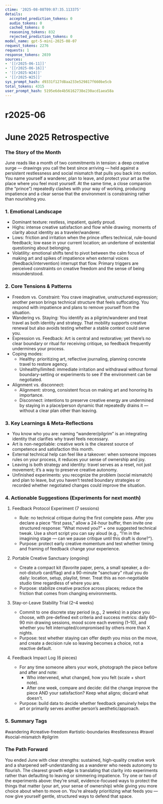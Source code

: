 ```yaml
---
ctime: '2025-08-08T09:07:35.113375'
details:
  accepted_prediction_tokens: 0
  audio_tokens: 0
  cached_tokens: 0
  reasoning_tokens: 832
  rejected_prediction_tokens: 0
model_name: gpt-5-mini-2025-08-07
request_tokens: 2276
requests: 1
response_tokens: 2039
sources:
- '[[r2025-06-11]]'
- '[[r2025-06-16]]'
- '[[r2025-W24]]'
- '[[r2025-W25]]'
sys_prompt_hash: d9331f127d8aa233e529817f660be5cb
total_tokens: 4315
user_prompt_hash: 5195e6de4b56162738e230acd1aea58a
---
```

# r2025-06

# June 2025 Retrospective

### The Story of the Month
June reads like a month of two commitments in tension: a deep creative surge — drawings you call the best since arriving — held against a persistent restlessness and social mismatch that pulls you back into motion. You name yourself a wanderer, plan to leave, and protect your art as the place where you feel most yourself. At the same time, a close companion (the “prince”) repeatedly clashes with your way of working, producing impatience and a clear sense that the environment is constraining rather than nourishing you.

### 1. Emotional Landscape
- Dominant texture: restless, impatient, quietly proud.
- Highs: intense creative satisfaction and flow while drawing; moments of clarity about identity as a traveler/wanderer.
- Lows: friction and irritation when the prince offers technical, rule-bound feedback; low ease in your current location; an undertone of existential questioning about belonging.
- Volatility: emotional shifts tend to pivot between the calm focus of making art and spikes of impatience when external voices (feedback/intervention) interrupt that flow. Primary triggers are perceived constraints on creative freedom and the sense of being misunderstood.

### 2. Core Tensions & Patterns
- Freedom vs. Constraint: You crave imaginative, unstructured expression; another person brings technical structure that feels suffocating. You respond with impatience and plans to remove yourself from the situation.
- Wandering vs. Staying: You identify as a pilgrim/wanderer and treat travel as both identity and strategy. That mobility supports creative renewal but also avoids testing whether a stable context could serve you.
- Expression vs. Feedback: Art is central and restorative; yet there’s no clear boundary or ritual for receiving critique, so feedback frequently undermines your process.
- Coping modes:
  - Healthy: prioritizing art, reflective journaling, planning concrete travel to restore agency.
  - Unhealthy/limited: immediate irritation and withdrawal without formal boundary-setting or experiments to see if the environment can be negotiated.
- Alignment vs. disconnect:
  - Alignment: strong, consistent focus on making art and honoring its importance.
  - Disconnect: intentions to preserve creative energy are undermined by staying in a place/person dynamic that repeatedly drains it — without a clear plan other than leaving.

### 3. Key Learnings & Meta-Reflections
- You know who you are: naming “wanderer/pilgrim” is an integrating identity that clarifies why travel feels necessary.
- Art is non-negotiable: creative work is the clearest source of competence and satisfaction this month.
- External technical help can feel like a takeover: when someone imposes rules on your process, it reduces your sense of ownership and joy.
- Leaving is both strategy and identity: travel serves as a reset, not just movement; it’s a way to preserve creative autonomy.
- Unfinished experiments: you recognize the problem (social mismatch) and plan to leave, but you haven’t tested boundary strategies or recorded whether negotiated changes could improve the situation.

### 4. Actionable Suggestions (Experiments for next month)
1. Feedback Protocol Experiment (7 sessions)
   - Rule: no technical critique during the first complete pass. After you declare a piece “first pass,” allow a 24-hour buffer, then invite one structured response: “What moved you?” + one suggested technical tweak. Use a short script you can say aloud (e.g., “I’m in the imagining stage — can we pause critique until this draft is done?”).
   - Purpose: protect early creative momentum and test whether timing and framing of feedback change your experience.

2. Portable Creative Sanctuary (ongoing)
   - Create a compact kit (favorite paper, pens, a small speaker, a do-not-disturb card/flag) and a 90-minute "sanctuary" ritual you do daily: location, setup, playlist, timer. Treat this as non-negotiable studio time regardless of where you are.
   - Purpose: stabilize creative practice across places; reduce the friction that comes from changing environments.

3. Stay-or-Leave Stability Trial (2–4 weeks)
   - Commit to one discrete stay period (e.g., 2 weeks) in a place you choose, with pre-defined exit criteria and success metrics: daily 60–90 min drawing sessions, mood score each evening (1–10), and whether you felt interrupted/compromised by others more than X nights.
   - Purpose: test whether staying can offer depth you miss on the move, and create a decision rule so leaving becomes a choice, not a reactive default.

4. Feedback Impact Log (6 pieces)
   - For any time someone alters your work, photograph the piece before and after and note:
     - Who intervened, what changed, how you felt (scale + short note).
     - After one week, compare and decide: did the change improve the piece AND your satisfaction? Keep what aligns; discard what doesn't.
   - Purpose: build data to decide whether feedback genuinely helps the art or primarily serves another person’s aesthetic/approach.

### 5. Summary Tags
#wandering #creative-freedom #artistic-boundaries #restlessness #travel #social-mismatch #pilgrim

### The Path Forward
You ended June with clear strengths: sustained, high-quality creative work and a sharpened self-understanding as a wanderer who needs autonomy to flourish. The clearest growth edge is translating that clarity into experiments rather than defaulting to leaving or simmering impatience. Try one or two of the experiments above: they’re small, evidence-focused ways to protect the things that matter (your art, your sense of ownership) while giving you more choice about when to move on. You’re already prioritizing what feeds you — now give yourself gentle, structured ways to defend that space.